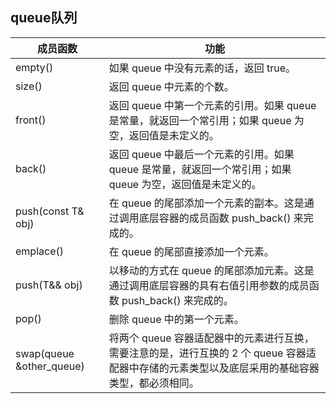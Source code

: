 ## queue队列

| 成员函数                    | 功能                                                                                                                                            |
| --------------------------- | ----------------------------------------------------------------------------------------------------------------------------------------------- |
| empty()                     | 如果 queue 中没有元素的话，返回 true。                                                                                                          |
| size()                      | 返回 queue 中元素的个数。                                                                                                                       |
| front()                     | 返回 queue 中第一个元素的引用。如果 queue 是常量，就返回一个常引用；如果 queue 为空，返回值是未定义的。                                         |
| back()                      | 返回 queue 中最后一个元素的引用。如果 queue 是常量，就返回一个常引用；如果 queue 为空，返回值是未定义的。                                       |
| push(const T& obj)          | 在 queue 的尾部添加一个元素的副本。这是通过调用底层容器的成员函数 push_back() 来完成的。                                                        |
| emplace()                   | 在 queue 的尾部直接添加一个元素。                                                                                                               |
| push(T&& obj)               | 以移动的方式在 queue 的尾部添加元素。这是通过调用底层容器的具有右值引用参数的成员函数 push_back() 来完成的。                                    |
| pop()                       | 删除 queue 中的第一个元素。                                                                                                                     |
| swap(queue<T> &other_queue) | 将两个 queue 容器适配器中的元素进行互换，需要注意的是，进行互换的 2 个 queue 容器适配器中存储的元素类型以及底层采用的基础容器类型，都必须相同。 |